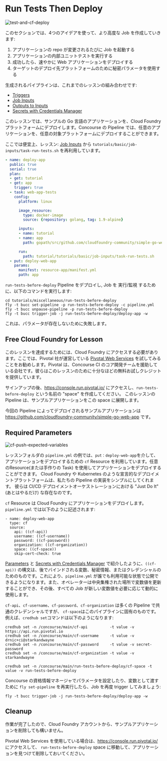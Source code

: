 # Run Tests Then Deploy

![test-and-cf-deploy](/images/test-and-cf-deploy.png)

このセクションでは、4つのアイデアを使って、より高度な Job を作成していきます:

1. アプリケーションの repo が変更されるたびに Job を起動する
1. アプリケーションの内部ユニットテストを実行する
1. 成功したら、速やかに Web アプリケーションをデプロイする
1. ターゲットのデプロイ先プラットフォームのために秘密パラメータを使用する

生成されるパイプラインは、これまでのレッスンの組み合わせです:

* [Triggers](/basics/triggers/)
* [Job Inputs](/basics/job-inputs/)
* [Outputs to Inputs](/basics/task-outputs-to-inputs/)
* [Secrets with Credentials Manager](/basics/secret-parameters/)

このレッスンでは、サンプルの Go 言語のアプリケーションを、Cloud Foundry プラットフォームにデプロイします。Concourse の Pipeline では、任意のアプリケーションを、任意の対象プラットフォームにデプロイすることができます。

ここでは便宜上、レッスン: [Job Inputs](/basics/job-inputs/) から `tutorials/basic/job-inputs/task-run-tests.sh` を再利用しています。

```yaml
- name: deploy-app
  public: true
  serial: true
  plan:
  - get: tutorial
  - get: app
    trigger: true
  - task: web-app-tests
    config:
      platform: linux

      image_resource:
        type: docker-image
        source: {repository: golang, tag: 1.9-alpine}

      inputs:
      - name: tutorial
      - name: app
        path: gopath/src/github.com/cloudfoundry-community/simple-go-web-app

      run:
        path: tutorial/tutorials/basic/job-inputs/task-run-tests.sh
  - put: deploy-web-app
    params:
      manifest: resource-app/manifest.yml
      path: app
```

`run-tests-before-deploy` Pipeline をデプロイし, Job を 実行/監視 するために、以下のコマンドを実行します:

```
cd tutorials/miscellaneous/run-tests-before-deploy
fly -t bucc set-pipeline -p run-tests-before-deploy -c pipeline.yml
fly -t bucc unpause-pipeline -p run-tests-before-deploy
fly -t bucc trigger-job -j run-tests-before-deploy/deploy-app -w
```

これは、パラメータが存在しないために失敗します。

## Free Cloud Foundry for Lesson

このレッスンを達成するためには、Cloud Foundry にアクセスする必要があります。ここでは、Pivotal 社が運営している [Pivotal Web Services](https://run.pivotal.io/) を試してみることをお勧めします。Pivotal は、Concourse CI のコア開発チームを援助している会社です。彼らはこのレッスンのために十分なほどの無料お試しクレジットを提供しています。

サインアップの後、https://console.run.pivotal.io/ にアクセスし、`run-tests-before-deploy` という名前の "space" を作成してください。 このレッスンの Pipeline は、サンプルアプリケーションをこの space に展開します。

今回の Pipeline によってデプロイされるサンプルアプリケーションは https://github.com/cloudfoundry-community/simple-go-web-app です。

## Required Parameters

![cf-push-expected-variables](/images/cf-push-expected-variables.png)

レッスンフォルダの `pipeline.yml` の例では、`put：deploy-web-app`を介して、アプリケーションをデプロイするための `cf` Resource を利用しています。任意のResource(または手作りの Task) を使用してアプリケーションをデプロイすることができます。 Cloud Foundry や Kubernetes のような宣言的なデプロイメントプラットフォームは、私たちの Pipeline の実装をシンプルにしてくれます。 彼らは CI/CD デプロイメントオーケストレーションにおける "Just Do It"(あとはやるだけ) な存在なのです。

`cf` Resource は Cloud Foundry にアプリケーションをデプロイします。`pipeline.yml` では以下のように記述されます:

```
- name: deploy-web-app
  type: cf
  source:
    api: ((cf-api))
    username: ((cf-username))
    password: ((cf-password))
    organization: ((cf-organization))
    space: ((cf-space))
    skip-cert-check: true
```

[Parameters](/basics/parameters/) と [Secrets with Credentials Manager](/basics/secret-parameters/) で紹介したように、`((cf-api))` の構文は、後でバインドされる変数、秘密情報、またはクレデンシャルのためのものです。これにより、`pipeline.yml` が誰でも利用可能な状態で公開できるようになります。また、オペレーターは中央集権された場所で変数値を更新することができ、その後、すべての Job が新しい変数値を必要に応じて動的に使用します。

`cf-api`、`cf-username`、`cf-password`、`cf-organization` は多くの Pipeline で共通のクレデンシャルですが、 `cf-space`はこのパイプラインに固有のものです。 例えば、`credhub set`コマンドは以下のようになります:

```
credhub set -n /concourse/main/cf-api          -t value -v https://api.run.pivotal.io
credhub set -n /concourse/main/cf-username     -t value -v drnic+ci@starkandwayne
credhub set -n /concourse/main/cf-password     -t value -v secret-password
credhub set -n /concourse/main/cf-organization -t value -v starkandwayne

credhub set -n /concourse/main/run-tests-before-deploy/cf-space -t value -v run-tests-before-deploy
```

Concourse の資格情報マネージャでパラメータを設定したり、変数として渡すために `fly set-pipeline` を再実行したら、Job を再度 trigger してみましょう:

```
fly -t bucc trigger-job -j run-tests-before-deploy/deploy-app -w
```

## Cleanup

作業が完了したので、Cloud Foundry アカウントから、サンプルアプリケーションを削除しても構いません。

Pivotal Web Services を使用している場合は、https://console.run.pivotal.io/ にアクセスして、 `run-tests-before-deploy` space に移動して、アプリケーションを見つけて削除しておいてください。
